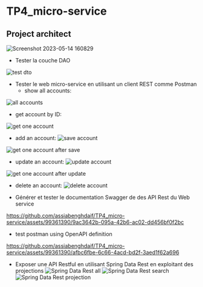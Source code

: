# TP4_micro-service
## Project architect

![Screenshot 2023-05-14 160829](https://github.com/assiabenghdaif/TP4_micro-service/assets/99361390/3abdef6e-2ba8-4fc6-ab54-a21480105ebd)


- Tester la couche DAO

![test dto](https://github.com/assiabenghdaif/TP4_micro-service/assets/99361390/86ca6808-9e25-48b6-8cff-5bbe06d130f6)


- Tester le web micro-service en utilisant un client REST comme Postman
  - show all accounts:  

![all accounts](https://github.com/assiabenghdaif/TP4_micro-service/assets/99361390/c0ebcc15-ac19-4c3f-9c9f-aa5e5084af94)

  - get account by ID:
 
![get one account](https://github.com/assiabenghdaif/TP4_micro-service/assets/99361390/f684c5bc-3354-4606-b5db-eb7a1b0e782a)


  - add an account:
  ![save account](https://github.com/assiabenghdaif/TP4_micro-service/assets/99361390/505a4a6b-6bb0-4f10-9d05-30db82c7ea69)

  ![get one account after save](https://github.com/assiabenghdaif/TP4_micro-service/assets/99361390/425e9afd-88d0-44c9-a158-7d8d5c32bbd8)


  - update an account:
  ![update account](https://github.com/assiabenghdaif/TP4_micro-service/assets/99361390/1fd58388-ccf1-44f2-870d-07ce1ee3f85b)

 ![get one account after update](https://github.com/assiabenghdaif/TP4_micro-service/assets/99361390/aa16b9c2-b6bd-4163-a6aa-af466c7fc7e1)


  - delete an account:
  ![delete account](https://github.com/assiabenghdaif/TP4_micro-service/assets/99361390/58598264-52cb-491e-bbe4-2791ec8265fc)


- Générer et tester le documentation Swagger de des API Rest du Web service

https://github.com/assiabenghdaif/TP4_micro-service/assets/99361390/9ac3642b-095a-42b6-ac02-dd456bf0f2bc

  - test postman using OpenAPI definition
  

https://github.com/assiabenghdaif/TP4_micro-service/assets/99361390/afbc6fbe-6c66-4acd-bd2f-3aed1f62a696


- Exposer une API Restful en utilisant Spring Data Rest en exploitant des projections
![Spring Data Rest all](https://github.com/assiabenghdaif/TP4_micro-service/assets/99361390/4d55384a-3596-48f7-854e-391a59a44d58)
![Spring Data Rest search](https://github.com/assiabenghdaif/TP4_micro-service/assets/99361390/1bf20c29-7ec6-4d87-bc2d-01a99246ee59)
![Spring Data Rest projection](https://github.com/assiabenghdaif/TP4_micro-service/assets/99361390/cc86f533-7c51-49d6-a868-a0e34876a34f)


